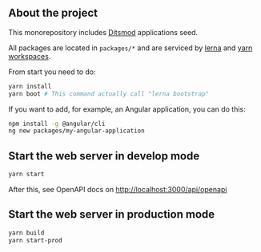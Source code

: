 ## About the project

This monorepository includes [Ditsmod](https://ditsmod.github.io/en/docs/intro) applications seed.

All packages are located in `packages/*` and are serviced by [lerna](https://github.com/lerna/lerna) and [yarn workspaces](https://classic.yarnpkg.com/lang/en/docs/workspaces/).

From start you need to do:

```bash
yarn install
yarn boot # This command actually call "lerna bootstrap"
```

If you want to add, for example, an Angular application, you can do this:

```bash
npm install -g @angular/cli
ng new packages/my-angular-application
```

## Start the web server in develop mode

```bash
yarn start
```

After this, see OpenAPI docs on [http://localhost:3000/api/openapi](http://localhost:3000/api/openapi)

## Start the web server in production mode

```bash
yarn build
yarn start-prod
```
